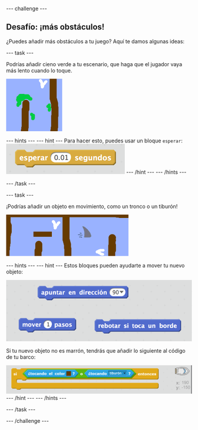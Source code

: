 \--- challenge \---

## Desafío: ¡más obstáculos!

¿Puedes añadir más obstáculos a tu juego? Aquí te damos algunas ideas:

\--- task \---

Podrías añadir cieno verde a tu escenario, que haga que el jugador vaya más lento cuando lo toque.

![screenshot](images/boat-algae.png)

\--- hints \--- \--- hint \--- Para hacer esto, puedes usar un bloque `esperar`: ![screenshot](images/boat-slime-blocks.png) \--- /hint \--- \--- /hints \---

\--- /task \---

\--- task \---

¡Podrías añadir un objeto en movimiento, como un tronco o un tiburón!

![screenshot](images/boat-obstacles.png)

\--- hints \--- \--- hint \--- Estos bloques pueden ayudarte a mover tu nuevo objeto:

![screenshot](images/boat-moving-blocks.png)

Si tu nuevo objeto no es marrón, tendrás que añadir lo siguiente al código de tu barco:

![screenshot](images/boat-moving-blocks2.png) \--- /hint \--- \--- /hints \---

\--- /task \---

\--- /challenge \---